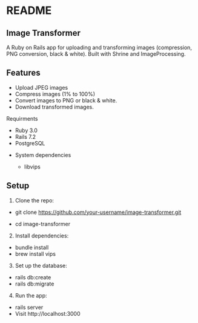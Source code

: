 # README

## Image Transformer

A Ruby on Rails app for uploading and transforming images (compression, PNG conversion, black & white). Built with Shrine and ImageProcessing.

## Features

- Upload JPEG images
- Compress images (1% to 100%)
- Convert images to PNG or black & white.
- Download transformed images.

Requirments

- Ruby 3.0
- Rails 7.2
- PostgreSQL

* System dependencies

  - libvips

## Setup

1. Clone the repo:

- git clone https://github.com/your-username/image-transformer.git

- cd image-transformer

2. Install dependencies:

- bundle install
- brew install vips

3. Set up the database:

- rails db:create
- rails db:migrate

4. Run the app:

- rails server
- Visit http://localhost:3000
